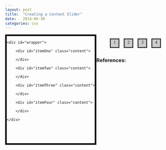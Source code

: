 ```yaml
---
layout: post
title:  "Creating a Content Slider"
date:   2014-06-30 
categories: css 
---
```



<head>
<meta charset="utf-8">
<meta content="stuff, to, help, search, engines, not" name="keywords">
<meta content="What this page is about." name="description">
<meta content="An Interesting Title Goes Here" name="title">
<title>An Interesting Title Goes Here</title>
 
<style>

#wrapper {
    width: 2200px;
    position: relative;
    left: 0px;
}

.content {
    float: left; 
    height: 350px;
    white-space: normal;
    width: 550px;
} 

#contentContainer {
    float: left;
    widith: 550px;
    height: 350px;
    border: 5px black solid;
    overflow: hidden;
}

#itemOne {
    background-color: #ADFF2F;
}

#itemTwo {
    background-color: #FF7F50;
}

#itemThree {
    background-color: #1E90FF;
}

#itemFour {
    background-color: #DC143C;
}

#navLinks {
    text-align: center;
    width: 550px;
}

#navLinks ul {
    margin: 0px;
    padding: 0px;
    display: inline-block;
    margin-top: 6px;
}

#navLinks ul li {
    font-family: Cambria, Cochin, Georgia, Times, "Times New Roman", serif;
    float: left;
    width: 25px;
    height: 23px;
    text-align: center;
    margin: 10px;
    list-style: none;
    cursor: pointer;
    background-color: #CCCCCC;
    outline: #333 solid 3px;
    padding-top: 2px;
}

#navLinks ul li:hover {
    background-color: #FFFF00;
}

#navLinks ul li.active {
    background-color: #333333;
    color: #FFFFFF;
    outline-width: 7px;
}

#navLinks ul li.active:hover {
    background-color: #484848;
    color: #FFFFFF;
}

</style>


</head>
 
<body>

<div id="contentContainer">

    <div id="wrapper">

        <div id="itemOne" class="content">

        </div>

        <div id="itemTwo" class="content">
 
        </div>

        <div id="itemThree" class="content">
 
        </div>

        <div id="itemFour" class="content">
 
        </div>

    </div>

</div>
 
<div id="navLinks">
    <ul>
        <li class="itemLinks" data-pos="0px">1</li>
        <li class="itemLinks" data-pos="-550px">2</li>
        <li class="itemLinks" data-pos="-1100px">3</li>
        <li class="itemLinks" data-pos="-1650px">4</li>
    </ul>
</div>
 
<script>
var links = document.querySelectorAll(".itemLinks");
var wrapper = document.querySelector("#wrapper");
 
for (var i = 0; i < links.length; i++) {
    var link = links[i];
    link.addEventListener('click', setPosition, false);
}
 
addClass(links[0], "active");
 
function setPosition(e) {
    removeActiveLinks();
 
    var clickedLink = e.target;
    addClass(clickedLink, "active");
     
    var position = clickedLink.getAttribute("data-pos");
    wrapper.style.left = position;
}
 
function removeActiveLinks() {
    for (var i = 0; i < links.length; i++) {
        removeClass(links[i], "active");
    }
}
 
function addClass(element, classToAdd) {
    var currentClassValue = element.className;
      
    if (currentClassValue.indexOf(classToAdd) == -1) {
        if ((currentClassValue == null) || (currentClassValue === "")) {
            element.className = classToAdd;
        } else {
            element.className += " " + classToAdd;
        }
    }
}
 
function removeClass(element, classToRemove) {
    var currentClassValue = element.className;
      
    // removing a class value when there is more than one class value present
    // and the class you want to remove is not the first one
    if (currentClassValue.indexOf(" " + classToRemove) != -1) {
        element.className = element.className.replace(" " + classToRemove, "");
        return;
    }
      
    // removing the first class value when there is more than one class
    // value present
    if (currentClassValue.indexOf(classToRemove + " ") != -1) {
        element.className = element.className.replace(classToRemove + " ", "");
        return;
    }
      
    // removing the first class value when there is only one class value
    // present
    if (currentClassValue.indexOf(classToRemove) != -1) {
        element.className = element.className.replace(classToRemove, "");
        return;
    }
} 
</script>

</body>








### References: 
